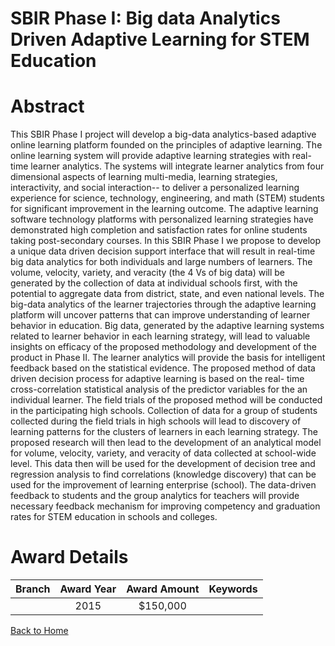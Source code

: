 
SBIR Phase I: Big data Analytics Driven Adaptive Learning for STEM Education
============================================================================

# Abstract


This SBIR Phase I project will develop a big-data analytics-based adaptive online learning platform founded on the principles of adaptive learning. The online learning system will provide adaptive learning strategies with real-time learner analytics. The systems will integrate learner analytics from four dimensional aspects of learning multi-media, learning strategies, interactivity, and social interaction-- to deliver a personalized learning experience for science, technology, engineering, and math (STEM) students for significant improvement in the learning outcome. The adaptive learning software technology platforms with personalized learning strategies have demonstrated high completion and satisfaction rates for online students taking post-secondary courses. In this SBIR Phase I we propose to develop a unique data driven decision support interface that will result in real-time big data analytics for both individuals and large numbers of learners. The volume, velocity, variety, and veracity (the 4 Vs of big data) will be generated by the collection of data at individual schools first, with the potential to aggregate data from district, state, and even national levels. The big-data analytics of the learner trajectories through the adaptive learning platform will uncover patterns that can improve understanding of learner behavior in education. Big data, generated by the adaptive learning systems related to learner behavior in each learning strategy, will lead to valuable insights on efficacy of the proposed methodology and development of the product in Phase II. The learner analytics will provide the basis for intelligent feedback based on the statistical evidence. The proposed method of data driven decision process for adaptive learning is based on the real- time cross-correlation statistical analysis of the predictor variables for the an individual learner. The field trials of the proposed method will be conducted in the participating high schools. Collection of data for a group of students collected during the field trials in high schools will lead to discovery of learning patterns for the clusters of learners in each learning strategy. The proposed research will then lead to the development of an analytical model for volume, velocity, variety, and veracity of data collected at school-wide level. This data then will be used for the development of decision tree and regression analysis to find correlations (knowledge discovery) that can be used for the improvement of learning enterprise (school). The data-driven feedback to students and the group analytics for teachers will provide necessary feedback mechanism for improving competency and graduation rates for STEM education in schools and colleges.  

# Award Details

|Branch|Award Year|Award Amount|Keywords|
| :---: | :---: | :---: | :---: |
||2015|$150,000||
  
  


[Back to Home](https://github.com/chrischow/dod_sbir_awards/Reports/JT/#193)